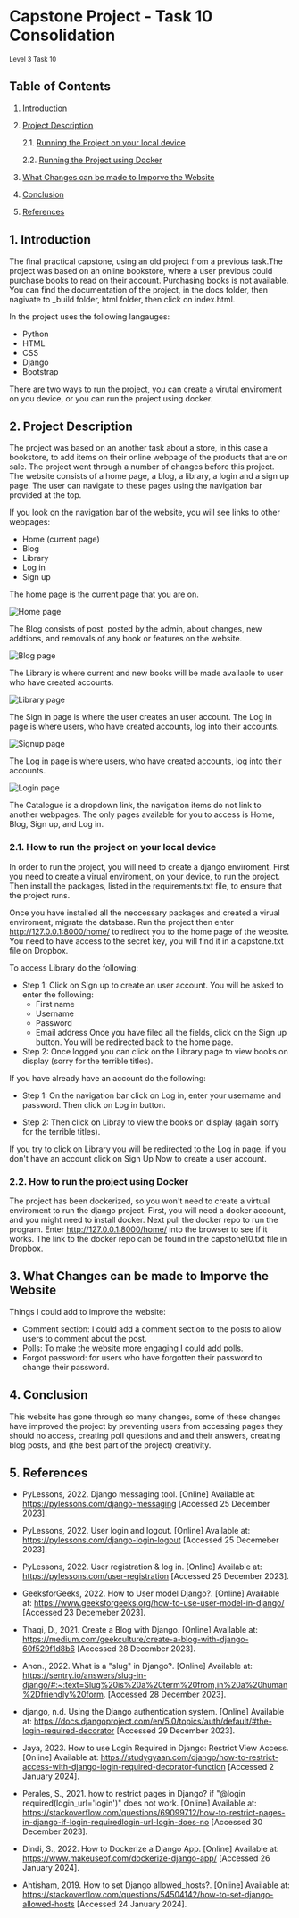 # Capstone Project - Task 10 Consolidation
<sub>Level 3 Task 10</sub>
## Table of Contents

1. [Introduction](#intro)
2. [Project Description](#description)

   2.1. [Running the Project on your local device](#local)
  
   2.2. [Running the Project using Docker](#docker)
  
3. [What Changes can be made to Imporve the Website](#changes)
4. [Conclusion](#conclusion)
5. [References](#references)

## 1. Introduction <a name ="intro"></a>
The final practical capstone, using an old project from a previous task.The project was based on an online bookstore, where a user previous could purchase books to read on their account. Purchasing books is not available. You can find the documentation of the project, in the docs folder, then nagivate to _build folder, html folder, then click on index.html.

In the project uses the following langauges:
* Python
* HTML
* CSS
* Django
* Bootstrap

There are two ways to run the project, you can create a virutal enviroment on you device, or you can run the project using docker.

## 2. Project Description <a name = "description"></a>
The project was based on an another task about a store, in this case a bookstore, to add items on their online webpage of the products that are on sale. The project went through a number of changes before this project. The website consists of a home page, a blog, a library, a login and a sign up page. The user can navigate to these pages using the navigation bar provided at the top.

If you look on the navigation bar of the website, you will see links to other webpages:
* Home (current page)
* Blog
* Library
* Log in
* Sign up

The home page is the current page that you are on. 

![Home page](https://github.com/Icyfire315/capstone-project-10/blob/main/myWebsite/assets/homepage.PNG) <br>

The Blog consists of post, posted by the admin, about changes, new addtions, and removals of any book or features on the website.

![Blog page](https://github.com/Icyfire315/capstone-project-10/blob/main/myWebsite/assets/blogpage.PNG) <br>

The Library is where current and new books will be made available to user who have created accounts.

![Library page](https://github.com/Icyfire315/capstone-project-10/blob/main/myWebsite/assets/librarypage.PNG) <br>

The Sign in page is where the user creates an user account. The Log in page is where users, who have created accounts, log into their accounts.

![Signup page](https://github.com/Icyfire315/capstone-project-10/blob/main/myWebsite/assets/sign_up_page.PNG) <br>

The Log in page is where users, who have created accounts, log into their accounts.

![Login page](https://github.com/Icyfire315/capstone-project-10/blob/main/myWebsite/assets/login_page.PNG) <br>

The Catalogue is a dropdown link, the navigation items do not link to another webpages. The only pages available for you to access is Home, Blog, Sign up, and Log in.

### 2.1. How to run the project on your local device <a name = "local"></a>
In order to run the project, you will need to create a django enviroment. First you need to create a virual enviroment, on your device, to run the project. Then install the packages, listed in the requirements.txt file, to ensure that the project runs.

Once you have installed all the neccessary packages and created a virual enviroment, migrate the database. Run the project then enter http://127.0.0.1:8000/home/ to redirect you to the home page of the website. You need to have access to the secret key, you will find it in a capstone.txt file on Dropbox.

To access Library do the following:

* Step 1: Click on Sign up to create an user account. You will be asked to enter the following:
    *  First name
    *  Username
    *  Password
    *  Email address
  Once you have filed all the fields, click on the Sign up button. You will be redirected back to the home page.
* Step 2:  Once logged you can click on the Library page to view books on display (sorry for the terrible titles).

If you have already have an account do the following:
* Step 1: On the navigation bar click on Log in, enter your username and password. Then click on Log in button.
   
* Step 2: Then click on Libray to view the books on display (again sorry for the terrible titles).

If you try to click on Library you will be redirected to the Log in page, if you don't have an account click on Sign Up Now to create a user account.

### 2.2. How to run the project using Docker <a name = "docker"></a>
The project has been dockerized, so you won't need to create a virtual enviroment to run the django project. First, you will need a docker account, and you might need to install docker. Next pull the docker repo to run the program. Enter http://127.0.0.1:8000/home/ into the browser to see if it works. The link to the docker repo can be found in the capstone10.txt file in Dropbox.

## 3. What Changes can be made to Imporve the Website <a name="changes"></a>
Things I could add to improve the website:
   * Comment section: I could add a comment section to the posts to allow users to comment about the post.
   * Polls: To make the website more engaging I could add polls.
   * Forgot password: for users who have forgotten their password to change their password.

## 4. Conclusion <a name = "conclusion"></a>
This website has gone through so many changes, some of these changes have improved the project by preventing users from accessing pages they should no access, creating poll questions and and their answers, creating blog posts, and (the best part of the project) creativity.

## 5. References <a name = "references"></a>
* PyLessons, 2022. Django messaging tool. [Online] Available at: https://pylessons.com/django-messaging [Accessed 25 December 2023].

* PyLessons, 2022. User login and logout. [Online] Available at: https://pylessons.com/django-login-logout [Accessed 25 Decemeber 2023].

* PyLessons, 2022. User registration & log in. [Online] Available at: https://pylessons.com/user-registration [Accessed 25 December 2023].

* GeeksforGeeks, 2022. How to User model Django?. [Online] Available at: https://www.geeksforgeeks.org/how-to-use-user-model-in-django/ [Accessed 23 Decemeber 2023].

* Thaqi, D., 2021. Create a Blog with Django. [Online] Available at: https://medium.com/geekculture/create-a-blog-with-django-60f529f1d8b6 [Accessed 28 December 2023].

* Anon., 2022. What is a "slug" in Django?. [Online] Available at: https://sentry.io/answers/slug-in-django/#:~:text=Slug%20is%20a%20term%20from,in%20a%20human%2Dfriendly%20form. [Accessed 28 December 2023].

* django, n.d. Using the Django authentication system. [Online] Available at: https://docs.djangoproject.com/en/5.0/topics/auth/default/#the-login-required-decorator [Accessed 29 December 2023].

* Jaya, 2023. How to use Login Required in Django: Restrict View Access. [Online] Available at: https://studygyaan.com/django/how-to-restrict-access-with-django-login-required-decorator-function [Accessed 2 January 2024].

* Perales, S., 2021. how to restrict pages in Django? if "@login required(login_url='login')" does not work. [Online] Available at: https://stackoverflow.com/questions/69099712/how-to-restrict-pages-in-django-if-login-requiredlogin-url-login-does-no [Accessed 30 December 2023].

* Dindi, S., 2022. How to Dockerize a Django App. [Online] Available at: https://www.makeuseof.com/dockerize-django-app/ [Accessed 26 January 2024].
  
* Ahtisham, 2019. How to set Django allowed_hosts?. [Online] 
Available at: https://stackoverflow.com/questions/54504142/how-to-set-django-allowed-hosts
[Accessed 24 January 2024].


